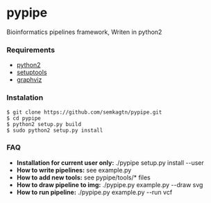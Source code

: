 pypipe
======

Bioinformatics pipelines framework,
Writen in python2

### Requirements
*   [python2](http://www.python.org/)
*   [setuptools](https://pythonhosted.org/setuptools/)
*   [graphviz](http://www.graphviz.org/)

### Instalation
    $ git clone https://github.com/semkagtn/pypipe.git
    $ cd pypipe
    $ python2 setup.py build
    $ sudo python2 setup.py install

### FAQ
*   **Installation for current user only:** ./pypipe setup.py install --user
*   **How to write pipelines:** see example.py
*   **How to add new tools:** see pypipe/tools/\* files
*   **How to draw pipeline to img:** ./pypipe.py example.py --draw svg
*   **How to run pipeline:** ./pypipe.py example.py --run vcf
